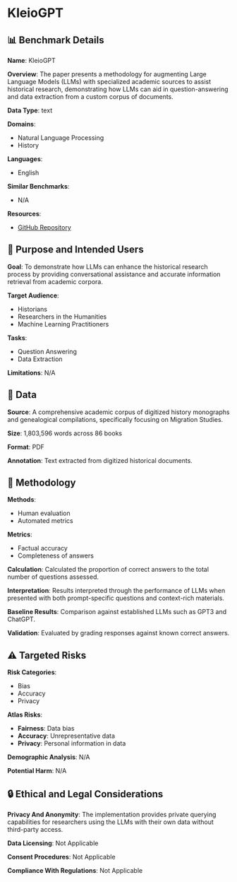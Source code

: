 # KleioGPT

## 📊 Benchmark Details

**Name**: KleioGPT

**Overview**: The paper presents a methodology for augmenting Large Language Models (LLMs) with specialized academic sources to assist historical research, demonstrating how LLMs can aid in question-answering and data extraction from a custom corpus of documents.

**Data Type**: text

**Domains**:
- Natural Language Processing
- History

**Languages**:
- English

**Similar Benchmarks**:
- N/A

**Resources**:
- [GitHub Repository](https://github.com/GissyGonzalez/KleioGPT)

## 🎯 Purpose and Intended Users

**Goal**: To demonstrate how LLMs can enhance the historical research process by providing conversational assistance and accurate information retrieval from academic corpora.

**Target Audience**:
- Historians
- Researchers in the Humanities
- Machine Learning Practitioners

**Tasks**:
- Question Answering
- Data Extraction

**Limitations**: N/A

## 💾 Data

**Source**: A comprehensive academic corpus of digitized history monographs and genealogical compilations, specifically focusing on Migration Studies.

**Size**: 1,803,596 words across 86 books

**Format**: PDF

**Annotation**: Text extracted from digitized historical documents.

## 🔬 Methodology

**Methods**:
- Human evaluation
- Automated metrics

**Metrics**:
- Factual accuracy
- Completeness of answers

**Calculation**: Calculated the proportion of correct answers to the total number of questions assessed.

**Interpretation**: Results interpreted through the performance of LLMs when presented with both prompt-specific questions and context-rich materials.

**Baseline Results**: Comparison against established LLMs such as GPT3 and ChatGPT.

**Validation**: Evaluated by grading responses against known correct answers.

## ⚠️ Targeted Risks

**Risk Categories**:
- Bias
- Accuracy
- Privacy

**Atlas Risks**:
- **Fairness**: Data bias
- **Accuracy**: Unrepresentative data
- **Privacy**: Personal information in data

**Demographic Analysis**: N/A

**Potential Harm**: N/A

## 🔒 Ethical and Legal Considerations

**Privacy And Anonymity**: The implementation provides private querying capabilities for researchers using the LLMs with their own data without third-party access.

**Data Licensing**: Not Applicable

**Consent Procedures**: Not Applicable

**Compliance With Regulations**: Not Applicable
